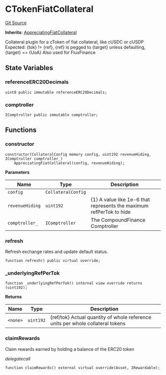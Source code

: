 # CTokenFiatCollateral
[Git Source](https://github.com/larrythecucumber321/protocol/blob/77d337b8595ba96d069ded321419b36a61984170/contracts/plugins/assets/compoundv2/CTokenFiatCollateral.sol)

**Inherits:**
[AppreciatingFiatCollateral](/tools/docgen/src/contracts/plugins/assets/AppreciatingFiatCollateral.sol/abstract.AppreciatingFiatCollateral.md)

Collateral plugin for a cToken of fiat collateral, like cUSDC or cUSDP
Expected: {tok} != {ref}, {ref} is pegged to {target} unless defaulting, {target} == {UoA}
Also used for FluxFinance


## State Variables
### referenceERC20Decimals

```solidity
uint8 public immutable referenceERC20Decimals;
```


### comptroller

```solidity
IComptroller public immutable comptroller;
```


## Functions
### constructor


```solidity
constructor(CollateralConfig memory config, uint192 revenueHiding, IComptroller comptroller_)
    AppreciatingFiatCollateral(config, revenueHiding);
```
**Parameters**

|Name|Type|Description|
|----|----|-----------|
|`config`|`CollateralConfig`||
|`revenueHiding`|`uint192`|{1} A value like 1e-6 that represents the maximum refPerTok to hide|
|`comptroller_`|`IComptroller`|The CompoundFinance Comptroller|


### refresh

Refresh exchange rates and update default status.


```solidity
function refresh() public virtual override;
```

### _underlyingRefPerTok


```solidity
function _underlyingRefPerTok() internal view override returns (uint192);
```
**Returns**

|Name|Type|Description|
|----|----|-----------|
|`<none>`|`uint192`|{ref/tok} Actual quantity of whole reference units per whole collateral tokens|


### claimRewards

Claim rewards earned by holding a balance of the ERC20 token

*delegatecall*


```solidity
function claimRewards() external virtual override(Asset, IRewardable);
```

